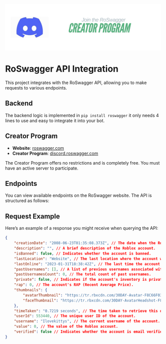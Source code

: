 [![Alt Text](https://raw.githubusercontent.com/RoSwagger/RoSwagger-Module/0e9b13b0d133f68850be905d9079bf2ccb968dd1/CreatorProgram.png)](https://discord.roswagger.com)

# RoSwagger API Integration

This project integrates with the RoSwagger API, allowing you to make requests to various endpoints.

## Backend

The backend logic is implemented in `pip install roswagger` it only needs 4 lines to use and easy to integrate it into your bot.

## Creator Program

- **Website**: [roswagger.com](https://roswagger.com)
- **Creator Program**: [discord.roswagger.com](https://discord.roswagger.com)

The Creator Program offers no restrictions and is completely free. You must have an active server to participate.

## Endpoints

You can view available endpoints on the RoSwagger website. The API is structured as follows:


## Request Example

Here’s an example of a response you might receive when querying the API:

```json
{
    "creationDate": "2008-06-23T01:35:08.373Z", // The date when the Roblox account was created.
    "description": "", // A brief description of the Roblox account.
    "isBanned": false, // Indicates whether the account is banned.
    "lastLocation": "Website", // The last location where the account was active.
    "lastOnline": "2023-01-31T18:38:42Z", // The last time the account was online.
    "pastUsernames": [], // A list of previous usernames associated with the account.
    "pastUsernamesCount": 0, // The total count of past usernames.
    "private": false, // Indicates if the account's inventory is private.
    "rap": 0, // The account's RAP (Recent Average Price).
    "thumbnails": {
        "avatarThumbnail": "https://tr.rbxcdn.com/30DAY-Avatar-F8C66F037ACED3B0255AEBFD956E492C-Png/420/420/Avatar/Png/noFilter", // The URL for the avatar thumbnail.
        "faceThumbnail": "https://tr.rbxcdn.com/30DAY-AvatarHeadshot-F8C66F037ACED3B0255AEBFD956E492C-Png/420/420/AvatarHeadshot/Png/noFilter" // The URL for the face thumbnail.
    },
    "timeTaken": "0.7219 seconds", // The time taken to retrieve this data.
    "userId": 553440, // The unique user ID of the account.
    "username": "Ilovekittys", // The current username of the account.
    "value": 0, // The value of the Roblox account.
    "verified": false // Indicates whether the account is email verified.
}

```
